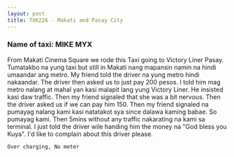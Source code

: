 ```yaml
---
layout: post
title: TXK226 - Makati and Pasay City
---
```


### Name of taxi: MIKE MYX

From Makati Cinema Square we rode this Taxi going to Victory Liner Pasay. Tumatakbo na yung taxi but still in Makati nang mapansin namin na hindi umaandar ang metro. My friend told the driver na yung metro hindi nakaandar. The driver then asked us to just pay 200 pesos. I told him mag metro nalang at mahal yan kasi malapit lang yung Victory Liner. He insisted kasi daw traffic. Then my friend signaled that she was a bit nervous. Then the driver asked us if we can pay him 150. Then my friend signaled na pumayag nalang kami kasi natatakot sya since dalawa kaming babae. So pumayag kami. Then 5mins without any traffic nakarating na kami sa terminal. I just told the driver wile handing him the money na "God bless you Kuya". I'd like to complain about this driver please.

```Over charging, No meter```
